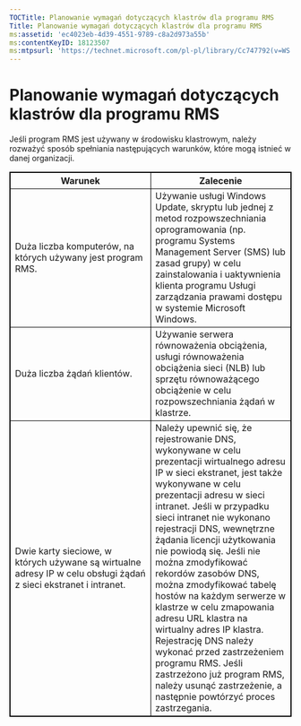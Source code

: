 ```yaml
---
TOCTitle: Planowanie wymagań dotyczących klastrów dla programu RMS
Title: Planowanie wymagań dotyczących klastrów dla programu RMS
ms:assetid: 'ec4023eb-4d39-4551-9789-c8a2d973a55b'
ms:contentKeyID: 18123507
ms:mtpsurl: 'https://technet.microsoft.com/pl-pl/library/Cc747792(v=WS.10)'
---
```


Planowanie wymagań dotyczących klastrów dla programu RMS
========================================================

Jeśli program RMS jest używany w środowisku klastrowym, należy rozważyć sposób spełniania następujących warunków, które mogą istnieć w danej organizacji.

 
<p> </p>
<table style="border:1px solid black;">
<colgroup>
<col width="50%" />
<col width="50%" />
</colgroup>
<thead>
<tr class="header">
<th style="border:1px solid black;" >Warunek</th>
<th style="border:1px solid black;" >Zalecenie</th>
</tr>
</thead>
<tbody>
<tr class="odd">
<td style="border:1px solid black;">Duża liczba komputerów, na których używany jest program RMS.</td>
<td style="border:1px solid black;">Używanie usługi Windows Update, skryptu lub jednej z metod rozpowszechniania oprogramowania (np. programu Systems Management Server (SMS) lub zasad grupy) w celu zainstalowania i uaktywnienia klienta programu Usługi zarządzania prawami dostępu w systemie Microsoft Windows.</td>
</tr>
<tr class="even">
<td style="border:1px solid black;">Duża liczba żądań klientów.</td>
<td style="border:1px solid black;">Używanie serwera równoważenia obciążenia, usługi równoważenia obciążenia sieci (NLB) lub sprzętu równoważącego obciążenie w celu rozpowszechniania żądań w klastrze.</td>
</tr>
<tr class="odd">
<td style="border:1px solid black;">Dwie karty sieciowe, w których używane są wirtualne adresy IP w celu obsługi żądań z sieci ekstranet i intranet.</td>
<td style="border:1px solid black;">Należy upewnić się, że rejestrowanie DNS, wykonywane w celu prezentacji wirtualnego adresu IP w sieci ekstranet, jest także wykonywane w celu prezentacji adresu w sieci intranet.
Jeśli w przypadku sieci intranet nie wykonano rejestracji DNS, wewnętrzne żądania licencji użytkowania nie powiodą się. Jeśli nie można zmodyfikować rekordów zasobów DNS, można zmodyfikować tabelę hostów na każdym serwerze w klastrze w celu zmapowania adresu URL klastra na wirtualny adres IP klastra. Rejestrację DNS należy wykonać przed zastrzeżeniem programu RMS. Jeśli zastrzeżono już program RMS, należy usunąć zastrzeżenie, a następnie powtórzyć proces zastrzegania.</td>
</tr>
</tbody>
</table>
